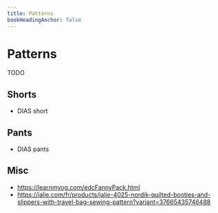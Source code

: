 ```yaml
---
title: Patterns
bookHeadingAnchor: false
---
```


# Patterns

TODO

## Shorts

* DIAS short


## Pants

* DIAS pants


## Misc

* https://learnmyog.com/edcFannyPack.html
* https://jalie.com/fr/products/jalie-4025-nordik-quilted-booties-and-slippers-with-travel-bag-sewing-pattern?variant=37665435746488
